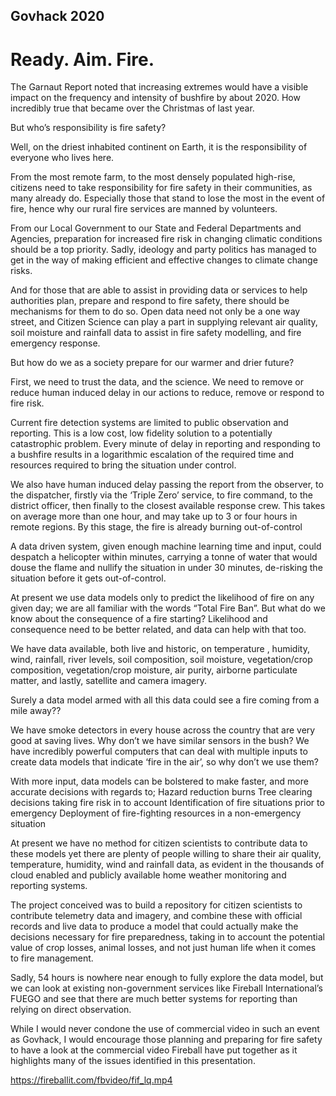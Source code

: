 ## Govhack 2020
# Ready. Aim. Fire.

The Garnaut Report noted that increasing extremes would have a visible impact on the frequency and intensity of bushfire by about 2020. How incredibly true that became over the Christmas of last year.

But who’s responsibility is fire safety? 

Well, on the driest inhabited continent on Earth, it is the responsibility of everyone who lives here.

From the most remote farm, to the most densely populated high-rise, citizens need to take responsibility for fire safety in their communities, as many already do. Especially those that stand to lose the most in the event of fire, hence why our rural fire services are manned by volunteers.

From our Local Government to our State and Federal Departments and Agencies, preparation for increased fire risk in changing climatic conditions should be a top priority. Sadly, ideology and party politics has managed to get in the way of making efficient and effective changes to climate change risks.

And for those that are able to assist in providing data or services to help authorities plan, prepare and respond to fire safety, there should be mechanisms for them to do so. Open data need not only be a one way street, and Citizen Science can play a part in supplying relevant air quality, soil moisture and rainfall data to assist in fire safety modelling, and fire emergency response.

But how do we as a society prepare for our warmer and drier future?

First, we need to trust the data, and the science. We need to remove or reduce human induced delay in our actions to reduce, remove or respond to fire risk. 

Current fire detection systems are limited to public observation and reporting. This is a low cost, low fidelity solution to a potentially catastrophic problem. Every minute of delay in reporting and responding to a bushfire results in a logarithmic escalation of the required time and resources required to bring the situation under control.

We also have human induced delay passing the report from the observer, to the dispatcher, firstly via the ‘Triple Zero’ service, to fire command, to the district officer, then finally to the closest available response crew. This takes on average more than one hour, and may take up to 3 or four hours in remote regions. By this stage, the fire is already burning out-of-control

A data driven system, given enough machine learning time and input, could despatch a helicopter within minutes, carrying a tonne of water that would douse the flame and nullify the situation in under 30 minutes, de-risking the situation before it gets out-of-control.

At present we use data models only to predict the likelihood of fire on any given day; we are all familiar with the words “Total Fire Ban”. But what do we know about the consequence of a fire starting? Likelihood and consequence need to be better related, and data can help with that too.

We have data available, both live and historic, on temperature , humidity, wind, rainfall, river levels, soil composition, soil moisture, vegetation/crop composition, vegetation/crop moisture, air purity, airborne particulate matter, and lastly, satellite and camera imagery.

Surely a data model armed with all this data could see a fire coming from a mile away??

We have smoke detectors in every house across the country that are very good at saving lives. Why don’t we have similar sensors in the bush? We have incredibly powerful computers that can deal with multiple inputs to create data models that indicate ‘fire in the air’, so why don’t we use them?

With more input, data models can be bolstered to make faster, and more accurate decisions with regards to;
Hazard reduction burns
Tree clearing decisions taking fire risk in to account
Identification of fire situations prior to emergency
Deployment of fire-fighting resources in a non-emergency situation

At present we have no method for citizen scientists to contribute data to these models yet there are plenty of people willing to share their air quality, temperature, humidity, wind and rainfall data, as evident in the thousands of cloud enabled and publicly available home weather monitoring and reporting systems.

The project conceived was to build a repository for citizen scientists to contribute telemetry data and imagery, and combine these with official records and live data to produce a model that could actually make the decisions necessary for fire preparedness, taking in to account the potential value of crop losses, animal losses, and not just human life when it comes to fire management.

Sadly, 54 hours is nowhere near enough to fully explore the data model, but we can look at existing non-government services like Fireball International’s FUEGO and see that there are much better systems for reporting than relying on direct observation.

While I would never condone the use of commercial video in such an event as Govhack, I would encourage those planning and preparing for fire safety to have a look at the commercial video Fireball have put together as it highlights many of the issues identified in this presentation.


https://fireballit.com/fbvideo/fif_lq.mp4
